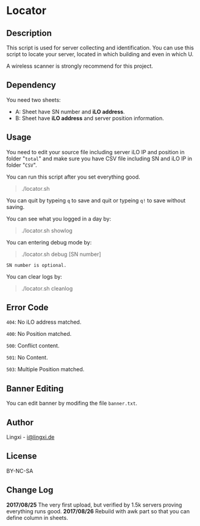 # Locator

## Description

This script is used for server collecting and identification. You can use this script to locate your server, located in which building and even in which U.

A wireless scanner is strongly recommend for this project.

## Dependency

You need two sheets:

- A: Sheet have SN number and **iLO address**.
- B: Sheet have **iLO address** and server position information.

## Usage

You need to edit your source file including server iLO IP and position in folder "`total`" and make sure you have  CSV file including SN and iLO IP in folder "`CSV`".

You can run this script after you set everything good.

> ./locator.sh

You can quit by typeing `q` to save and quit or typeing `q!` to save without saving.

You can see what you logged in a day by:

> ./locator.sh showlog

You can entering debug mode by:

> ./locator.sh debug [SN number]

`SN number is optional.`

You can clear logs by:

> ./locator.sh cleanlog

## Error Code

`404`: No iLO address matched.

`400`: No Position matched.

`500`: Conflict content.

`501`: No Content.

`503`: Multiple Position matched.

## Banner Editing

You can edit banner by modifing the file `banner.txt`.

## Author
Lingxi - i@lingxi.de

## License
BY-NC-SA

## Change Log
**2017/08/25**   The very first upload, but verified by 1.5k servers proving everything runs good.
**2017/08/26**   Rebuild with awk part so that you can define column in sheets.
